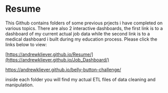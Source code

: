 # Resume

This Github contains folders of some previous prjects i have completed on various topics. There are also 2 interactive dashboards, the first link is to a dashboard of my current actual job data while the second link is to a medical dashboard i built during my education process. Please click the links below to view:

[https://andrewkliever.github.io/Resume/](https://andrewkliever.github.io/Job_Dashboard/)

https://andrewkliever.github.io/belly-button-challenge/

inside each folder you will find my actual ETL files of data cleaning and manipulation.
